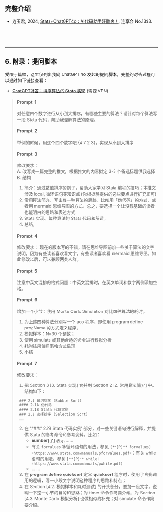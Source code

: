 
## 完整介绍
- 连玉君, 2024, [Stata+ChatGPT4o：AI代码助手好酸爽！](https://www.lianxh.cn/details/1393.html), 连享会 No.1393.


&emsp;

&emsp;


--- - --


## 6. 附录：提问脚本

受限于篇幅，这里仅列出我向 ChatGPT 4o 发起的提问脚本，完整的对答过程可以通过如下链接查看：
- [ChatGPT对答：排序算法的 Stata 实现](https://chatgpt.com/share/ad03a87d-1649-4b29-8f29-0f328720d388) (需要 VPN)

>#### Prompt: 1
>对任意四个数字进行从小到大排序，有哪些主要的算法？请针对每个算法写一段 Stata 代码，帮助我理解算法的原理。
>
>#### Prompt: 2
>举例的时候，用这个四个数字吧 {4 7 2 3}，实现从小到大排序
>
>#### Prompt: 3
>修改要求：   
>A. 改写成一篇完整的推文，根据推文的内容拟定 3-5 个备选标题供我选择    
>B. 结构 
>   1. 简介：通过数值排序的例子，帮助大家学习 Stata 编程的技巧；本推文涉及 local, 循环语句等知识点 (你根据我提供的这些要点进行扩充即可)   
>   2. 常用算法简介。写出每一种算法的思路，比如用「伪代码」的方式，或者用 mermaid 思维导图的方式。总之，要选择一个让没有基础的读者也能明白的思路和表述方式  
>   3. Stata 实现。每种算法的 Stata 代码和解读。 
>   4. 总结。
>
>#### Prompt: 4
>修改要求： 现在的版本写的不错，请在思维导图前加一些关于算法的文字说明，因为有些读者喜欢看文字，有些读者喜欢看 mermaid 思维导图。如此修改以后，可以兼顾两类人群。
>
>#### Prompt: 5
>注意中英文混排的格式问题：中英文混排时，在英文单词和数字两侧添加空格。
>
>#### Prompt: 6
>增加一个小节：使用 Monte Carlo Simulation 对比四种算法的耗时。
>1. 为上述四种算法分别写一个 ado 程序，即使用 program define progName 的方式定义程序。
>2. 模拟样本：N=30 个整数；
>3. 使用 simulate 或其他合适的命令进行模拟分析
>4. 耗时结果使用表格方式呈现
>5. 小结
>
>#### Prompt: 7
>修改要求：
>1. 把 Section 3 [3. Stata 实现] 合并到 Section 2 [2. 常用算法简介] 中。结构如下：
>   ```md
>    ### 2.1 冒泡排序 (Bubble Sort) 
>    #### 2.1A 伪代码
>    #### 2.1B Stata 代码实例
>    ### 2.2 选择排序 (Selection Sort)
>    ……
>   ```     
> 2. 在 '#### 2.?B Stata 代码实例' 部分，对一些关键语句进行解释，并提供 Stata 的参考命令和参考资料。比如：
>    - **number[`j']** 表示 ……
>    - 有关 `forvalues` 等循环语句的用法，参见 `[**[P]** forvalues](https://www.stata.com/manuals/pforvalues.pdf)`；有关 while 语句的用法，参见 `[**[P]** while](https://www.stata.com/manuals/pwhile.pdf)`
>     - ... ... 
>2. 在 **program define quicksort** 定义 **quicksort** 程序时，使用了自我调用的逻辑，写一小段文字说明这种程序的思路和特点；
>3. 在 Section [4.2. 模拟样本和耗时测试] 的开头部分，要加一段文字，说明一下这一小节的目的和思路；对 timer 命令作简要介绍。对 Section [4.3. Monte Carlo 模拟分析] 也做相似的补充；对 simulate 命令作简要介绍。
